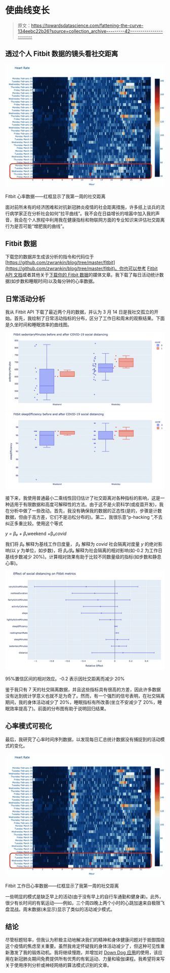 # 使曲线变长

> 原文：<https://towardsdatascience.com/fattening-the-curve-134eebc22b26?source=collection_archive---------42----------------------->

## 透过个人 Fitbit 数据的镜头看社交距离

![](img/f68b6a504cc3116d8a8be27c218f314e.png)

Fitbit 心率数据——红框显示了我第一周的社交距离

面对前所未有的经济困难和对抗新冠肺炎疫情的社会距离措施，许多纸上谈兵的流行病学家正在分析社会如何“拉平曲线”。我不会在日益增长的喧嚣中加入我的声音，我会在个人旅程中利用我在健康指标和物联网方面的专业知识来评估社交距离行为是否可能“增肥我的曲线”。

## Fitbit 数据

下载您的数据并生成该分析的指令和代码位于[https://github.com/zwrankin/blog/tree/master/fitbit](https://github.com/zwrankin/blog/tree/master/fitbit)。你也可以参考 [Fitbit API 文档](https://dev.fitbit.com/build/reference/web-api/)或者其他关于[下载你的 Fitbit 数据](/collect-your-own-fitbit-data-with-python-ff145fa10873)的媒体文章。我下载了每日活动统计数据(如步数和睡眠时间)以及每分钟的心率数据。

## 日常活动分析

我从 Fitbit API 下载了最近两个月的数据，并认为 3 月 14 日是我社交孤立的开始。首先，我绘制了日常活动指标的分布，区分了工作日和周末的观察结果。下面是久坐时间和睡眠效率的曲线图。

![](img/656306a063b9c7744f470758868752c9.png)![](img/fe41bbbf7837be10d964834eade1512a.png)

接下来，我使用普通最小二乘线性回归估计了社交距离对各种指标的影响，这是一种适用于有限数据和高度可解释性的方法。由于这不是火箭科学(或疫苗开发)，我在分析中做了一些改动。首先，我没有确保我的数据的正态性(是的，步骤是计数数据，但由于高方差，它们不是泊松分布的)。第二，我很乐意“p-hacking ”,不去纠正多重比较。使用这个等式

*y = β₀ + β₁*weekend +β₂*covid*

我们将 *β₀* 解释为基线工作日度量， *β₂* 解释为 *covid* 社会隔离对度量 *y* 的绝对影响(以 *y* 为单位，如步数)，将 *β₂/β₀* 解释为社会隔离的相对影响(如-0.2 为工作日基线步数减少 20%)。计算相对效果有助于比较不同数量级的指标(如步数和静息心率)。

![](img/ace49ef326446281a44e7ba60cf3cb4f.png)

95%置信区间的相对效应。-0.2 表示因社交距离而减少 20%

鉴于我只有 7 天的社交隔离数据，并且这些指标具有很高的方差，因此许多数据没有达到统计学意义也就不足为奇了。然而，有一个强烈的信号表明，在社交隔离期间，我的身体活动减少了 20%，睡眠指标有所改善(坐立不安减少了 20%，睡眠效率提高了)。前面的分布图有助于说明回归结果。

## 心率模式可视化

最后，我研究了心率时间序列数据，以发现每日汇总统计数据没有捕捉到的活动模式的变化。

![](img/f68b6a504cc3116d8a8be27c218f314e.png)

Fitbit 工作日心率数据——红框显示了我第一周的社交距离

一些明显的模式是缺乏早上的活动(由于没有早上的自行车通勤和健身课)。此外，很少有长时间的有氧运动——例如，三个周四晚上两个小时的心跳加速来自极限飞盘混战。周末数据(未显示)显示了类似的活动减少模式。

## 结论

尽管标题轻率，但我认为积极主动地解决我们的精神和身体健康问题对于抵御围绕这个疫情的焦虑至关重要。虽然我肯定怀疑我的身体活动减少了，但这种可见性重新激发了我的锻炼动机。我将继续慢跑，并增加对 [Down Dog 应用](https://www.downdogapp.com/)的使用，该应用在新冠肺炎期间免费提供所有优秀的有氧运动、力量和瑜伽课程。我希望将来写关于使用序列分析或神经网络的算法模式识别的文章。